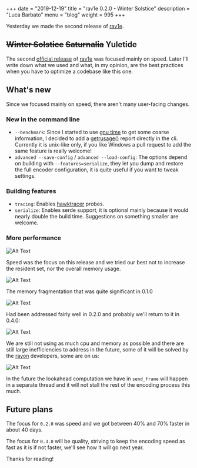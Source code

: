 +++
date = "2019-12-19"
title = "rav1e 0.2.0 - Winter Solstice"
description = "Luca Barbato"
menu = "blog"
weight = 995
+++

Yesterday we made the second release of [rav1e](https://github.com/xiph/rav1e).

## ~~Winter Solstice~~ ~~Saturnalia~~ Yuletide

The second [official release](https://github.com/xiph/rav1e/releases/tag/v0.2.0) of [rav1e](https://github.com/xiph/rav1e/) was focused mainly on speed. Later I'll write down what we used and what, in my opinion, are the best practices when you have to optimize a codebase like this one.

## What's new

Since we focused mainly on speed, there aren't many user-facing changes.

### New in the command line

- `--benchmark`: Since I started to use [gnu time](https://www.gnu.org/software/time/) to get some coarse information, I decided to add a [getrusage()](https://docs.rs/libc/0.2.66/libc/fn.getrusage.html) report directly in the cli. Currently it is unix-like only, if you like Windows a pull request to add the same feature is really welcome!
- `advanced --save-config` / `advanced --load-config`: The options depend on building with `--features=serialize`, they let you dump and restore the full encoder configuration, it is quite useful if you want to tweak settings.

### Building features

- `tracing`: Enables [hawktracer](https://github.com/AlexEne/rust_hawktracer) probes.
- `serialize`: Enables serde support, it is optional mainly because it would nearly double the build time. Suggestions on something smaller are welcome.

### More performance

![Alt Text](https://thepracticaldev.s3.amazonaws.com/i/3oh7fq03k0qtl6kxix2w.png)

Speed was the focus on this release and we tried our best not to increase the resident set, nor the overall memory usage.

 ![Alt Text](https://thepracticaldev.s3.amazonaws.com/i/1j7udx7w2eo9a5q83y0x.png)

The memory fragmentation that was quite significant in 0.1.0

![Alt Text](https://thepracticaldev.s3.amazonaws.com/i/3n4nd728u1vedfujbnsi.png)

Had been addressed fairly well in 0.2.0 and probably we'll return to it in 0.4.0:

![Alt Text](https://thepracticaldev.s3.amazonaws.com/i/u28k35aeok7p2qzg335t.png)

We are still not using as much cpu and memory as possible and there are still large inefficiencies to address in the future, some of it will be solved by the [rayon](https://github.com/rayon-rs/rayon/) developers, some are on us:

![Alt Text](https://thepracticaldev.s3.amazonaws.com/i/rjk8yfsk5vjhdb6tg1s4.png)

In the future the lookahead computation we have in `send_frame` will happen in a separate thread and it will not stall the rest of the encoding process this much.

## Future plans

The focus for `0.2.0` was speed and we got between 40% and 70% faster in about 40 days.

The focus for `0.3.0` will be quality, striving to keep the encoding speed as fast as it is if not faster, we'll see how it will go next year.

Thanks for reading!
